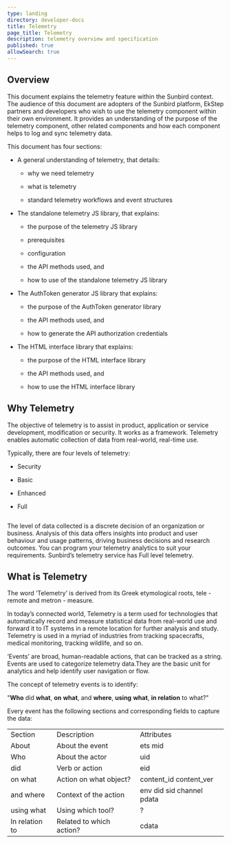```yaml
---
type: landing
directory: developer-docs
title: Telemetry 
page_title: Telemetry
description: telemetry overview and specification 
published: true
allowSearch: true
---
```

## Overview

This document explains the telemetry feature within the Sunbird context. The audience of this document are adopters of the Sunbird platform, EkStep partners and developers who wish to use the telemetry component within their own environment. It provides an understanding of the purpose of the telemetry component, other related components and how each component helps to log and sync telemetry data.  

This document has four sections:

* A general understanding of telemetry, that details:

    * why we need telemetry

    * what is telemetry

    * standard telemetry workflows and event structures

* The standalone telemetry JS library, that explains:

    * the purpose of the telemetry JS library

    * prerequisites

    * configuration

    * the API methods used, and

    * how to use of the standalone telemetry JS library 

* The AuthToken generator JS library that explains:

    * the purpose of the AuthToken generator library

    * the API methods used, and

    * how to generate the API authorization credentials

* The HTML interface library that explains:

    * the purpose of the HTML interface library

    * the API methods used, and 

    * how to use the HTML interface library 

## Why Telemetry

The objective of telemetry is to assist in product, application or service development, modification or security. It works as a framework. Telemetry enables automatic collection of data from real-world, real-time use.

Typically, there are four levels of telemetry:

* Security

* Basic

* Enhanced

* Full

<image>

The level of data collected is a discrete decision of an organization or business. Analysis of this data offers insights into product and user behaviour and usage patterns, driving business decisions and research outcomes. You can program your telemetry analytics to suit your requirements. Sunbird’s telemetry service has Full level telemetry.

## What is Telemetry

The word ‘Telemetry’ is derived from its Greek etymological roots, tele - remote and metron - measure. 

In today’s connected world, Telemetry is a term used for technologies that automatically record and measure statistical data from real-world use and forward it to IT systems in a remote location for further analysis and study. Telemetry is used in a myriad of industries from tracking spacecrafts, medical monitoring, tracking wildlife, and so on.

‘Events’ are broad, human-readable actions, that can be tracked as a string. Events are used to categorize telemetry data.They are the basic unit for analytics and help identify user navigation or flow.

The concept of telemetry events is to identify:

"**Who** did **what**, **on** **what**, and **where**, **using** **what**, **in relation** to what?"

Every event has the following sections and corresponding fields to capture the data:

<table>
  <tr>
    <td>Section </td>
    <td>Description </td>
    <td>Attributes</td>
  </tr>
  <tr>
    <td>About </td>
    <td>About the event</td>
    <td>ets
mid</td>
  </tr>
  <tr>
    <td>Who </td>
    <td>About the actor</td>
    <td>uid</td>
  </tr>
  <tr>
    <td>did </td>
    <td>Verb or action</td>
    <td>eid</td>
  </tr>
  <tr>
    <td>on what </td>
    <td>Action on what object?</td>
    <td>content_id
content_ver</td>
  </tr>
  <tr>
    <td>and where</td>
    <td>Context of the action</td>
    <td>env
did
sid
channel
pdata</td>
  </tr>
  <tr>
    <td>using what</td>
    <td>Using which tool?</td>
    <td>?</td>
  </tr>
  <tr>
    <td>In relation to</td>
    <td>Related to which action?</td>
    <td>cdata</td>
  </tr>
</table>


